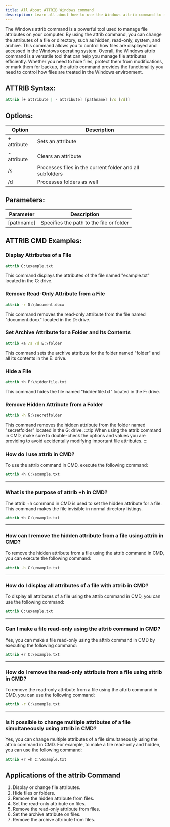 ```yaml
---
title: All About ATTRIB Windows command
description: Learn all about how to use the Windows attrib command to manage file attributes efficiently.
---
```


The Windows attrib command is a powerful tool used to manage file attributes on your computer. By using the attrib command, you can change the attributes of a file or directory, such as hidden, read-only, system, and archive. This command allows you to control how files are displayed and accessed in the Windows operating system. Overall, the Windows attrib command is a versatile tool that can help you manage file attributes efficiently. Whether you need to hide files, protect them from modifications, or mark them for backup, the attrib command provides the functionality you need to control how files are treated in the Windows environment.

## ATTRIB Syntax:
```cmd
attrib [+ attribute | - attribute] [pathname] [/s [/d]]
```
## Options:
| Option     | Description                                    |
|------------|------------------------------------------------|
| + attribute| Sets an attribute                                |
| - attribute| Clears an attribute                             |
| /s         | Processes files in the current folder and all subfolders                   |
| /d         | Processes folders as well                          |

## Parameters:
| Parameter | Description                        |
|-----------|------------------------------------|
| [pathname]| Specifies the path to the file or folder                        | 

## ATTRIB CMD Examples:
### Display Attributes of a File
```cmd
attrib C:\example.txt
```
This command displays the attributes of the file named "example.txt" located in the C: drive.

### Remove Read-Only Attribute from a File
```cmd
attrib -r D:\document.docx
```
This command removes the read-only attribute from the file named "document.docx" located in the D: drive.

### Set Archive Attribute for a Folder and Its Contents
```cmd
attrib +a /s /d E:\folder
```
This command sets the archive attribute for the folder named "folder" and all its contents in the E: drive.

### Hide a File
```cmd
attrib +h F:\hiddenfile.txt
```
This command hides the file named "hiddenfile.txt" located in the F: drive.

### Remove Hidden Attribute from a Folder
```cmd
attrib -h G:\secretfolder
```
This command removes the hidden attribute from the folder named "secretfolder" located in the G: drive.
:::tip
When using the attrib command in CMD, make sure to double-check the options and values you are providing to avoid accidentally modifying important file attributes.
:::

### How do I use attrib in CMD?
To use the attrib command in CMD, execute the following command:
```cmd
attrib +h C:\example.txt
```
---

### What is the purpose of attrib +h in CMD?
The attrib +h command in CMD is used to set the hidden attribute for a file. This command makes the file invisible in normal directory listings.
```cmd
attrib +h C:\example.txt
```
---

### How can I remove the hidden attribute from a file using attrib in CMD?
To remove the hidden attribute from a file using the attrib command in CMD, you can execute the following command:
```cmd
attrib -h C:\example.txt
```
---

### How do I display all attributes of a file with attrib in CMD?
To display all attributes of a file using the attrib command in CMD, you can use the following command:
```cmd
attrib C:\example.txt
```
---

### Can I make a file read-only using the attrib command in CMD?
Yes, you can make a file read-only using the attrib command in CMD by executing the following command:
```cmd
attrib +r C:\example.txt
```
---

### How do I remove the read-only attribute from a file using attrib in CMD?
To remove the read-only attribute from a file using the attrib command in CMD, you can use the following command:
```cmd
attrib -r C:\example.txt
```
---

### Is it possible to change multiple attributes of a file simultaneously using attrib in CMD?
Yes, you can change multiple attributes of a file simultaneously using the attrib command in CMD. For example, to make a file read-only and hidden, you can use the following command:
```cmd
attrib +r +h C:\example.txt
```
## Applications of the attrib Command

1. Display or change file attributes.
2. Hide files or folders.
3. Remove the hidden attribute from files.
4. Set the read-only attribute on files.
5. Remove the read-only attribute from files.
6. Set the archive attribute on files.
7. Remove the archive attribute from files.